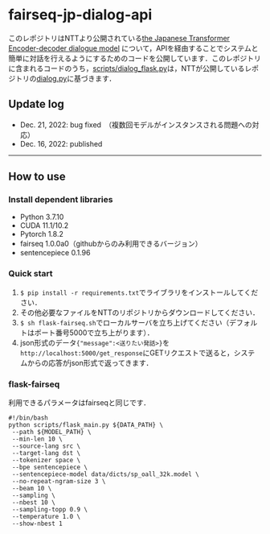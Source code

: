 # fairseq-jp-dialog-api

このレポジトリはNTTより公開されている[the Japanese Transformer Encoder-decoder dialogue model](https://github.com/nttcslab/japanese-dialog-transformers) について，APIを経由することでシステムと簡単に対話を行えるようにするためのコードを公開しています．このレポジトリに含まれるコードのうち，[scripts/dialog_flask.py](scripts/dialog_flask.py)は，NTTが公開しているレポジトリの[dialog.py](https://github.com/nttcslab/japanese-dialog-transformers/blob/main/scripts/dialog.py)に基づきます．


## Update log
* Dec. 21, 2022: bug fixed　（複数回モデルがインスタンスされる問題への対応）  
* Dec. 16, 2022: published

---

## How to use  

### Install dependent libraries  
- Python 3.7.10
- CUDA 11.1/10.2  
- Pytorch 1.8.2  
- fairseq 1.0.0a0（githubからのみ利用できるバージョン）  
- sentencepiece 0.1.96  

### Quick start

1. `$ pip install -r requirements.txt`でライブラリをインストールしてください．    
2. その他必要なファイルをNTTのリポジトリからダウンロードしてください．  
3. `$ sh flask-fairseq.sh`でローカルサーバを立ち上げてください（デフォルトはポート番号5000で立ち上がります）．  
4. json形式のデータ`{"message":<送りたい発話>}`を`http://localhost:5000/get_response`にGETリクエストで送ると，システムからの応答がjson形式で返ってきます．  

### flask-fairseq
利用できるパラメータはfairseqと同じです．

~~~
#!/bin/bash
python scripts/flask_main.py ${DATA_PATH} \
 --path ${MODEL_PATH} \
 --min-len 10 \
 --source-lang src \
 --target-lang dst \
 --tokenizer space \
 --bpe sentencepiece \
 --sentencepiece-model data/dicts/sp_oall_32k.model \
 --no-repeat-ngram-size 3 \
 --beam 10 \
 --sampling \
 --nbest 10 \
 --sampling-topp 0.9 \
 --temperature 1.0 \
 --show-nbest 1
~~~
